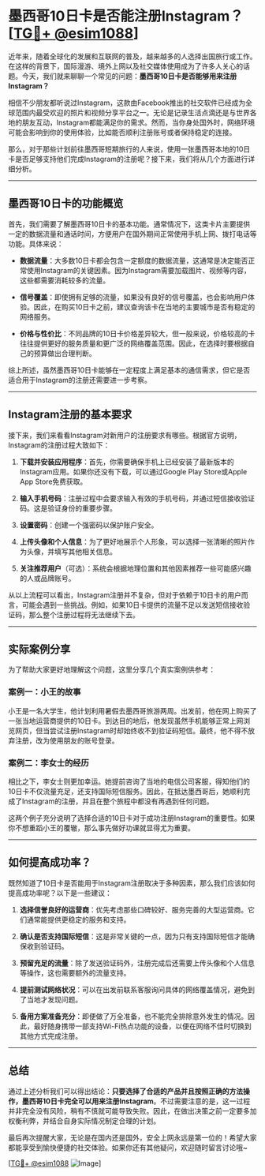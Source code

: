 # 墨西哥10日卡是否能注册Instagram？[[TG💪+ @esim1088](https://t.me/s/esim1088)]

近年来，随着全球化的发展和互联网的普及，越来越多的人选择出国旅行或工作。在这样的背景下，国际漫游、境外上网以及社交媒体使用成为了许多人关心的话题。今天，我们就来聊聊一个常见的问题：**墨西哥10日卡是否能够用来注册Instagram？**

相信不少朋友都听说过Instagram，这款由Facebook推出的社交软件已经成为全球范围内最受欢迎的照片和视频分享平台之一。无论是记录生活点滴还是与世界各地的朋友互动，Instagram都能满足你的需求。然而，当你身处国外时，网络环境可能会影响到你的使用体验，比如能否顺利注册账号或者保持稳定的连接。

那么，对于那些计划前往墨西哥短期旅行的人来说，使用一张墨西哥本地的10日卡是否足够支持他们完成Instagram的注册呢？接下来，我们将从几个方面进行详细分析。

---

## 墨西哥10日卡的功能概览

首先，我们需要了解墨西哥10日卡的基本功能。通常情况下，这类卡片主要提供一定的数据流量和通话时间，方便用户在国外期间正常使用手机上网、拨打电话等功能。具体来说：

- **数据流量**：大多数10日卡都会包含一定额度的数据流量，这通常是决定能否正常使用Instagram的关键因素。因为Instagram需要加载图片、视频等内容，这些都需要消耗较多的流量。
  
- **信号覆盖**：即使拥有足够的流量，如果没有良好的信号覆盖，也会影响用户体验。因此，在购买10日卡之前，建议查询该卡在当地的主要城市是否有稳定的网络服务。

- **价格与性价比**：不同品牌的10日卡价格差异较大，但一般来说，价格较高的卡往往提供更好的服务质量和更广泛的网络覆盖范围。因此，在选择时要根据自己的预算做出合理判断。

综上所述，虽然墨西哥10日卡能够在一定程度上满足基本的通信需求，但它是否适合用于Instagram的注册还需要进一步考察。

---

## Instagram注册的基本要求

接下来，我们来看看Instagram对新用户的注册要求有哪些。根据官方说明，Instagram的注册过程大致如下：

1. **下载并安装应用程序**：首先，你需要确保手机上已经安装了最新版本的Instagram应用。如果你还没有下载，可以通过Google Play Store或Apple App Store免费获取。

2. **输入手机号码**：注册过程中会要求输入有效的手机号码，并通过短信接收验证码。这是验证身份的重要步骤。

3. **设置密码**：创建一个强密码以保护账户安全。

4. **上传头像和个人信息**：为了更好地展示个人形象，可以选择一张清晰的照片作为头像，并填写其他相关信息。

5. **关注推荐用户**（可选）：系统会根据地理位置和其他因素推荐一些可能感兴趣的人或品牌账号。

从以上流程可以看出，Instagram注册并不复杂，但对于依赖于10日卡的用户而言，可能会遇到一些挑战。例如，如果10日卡提供的流量不足以发送短信接收验证码，那么整个注册过程将无法继续下去。

---

## 实际案例分享

为了帮助大家更好地理解这个问题，这里分享几个真实案例供参考：

### 案例一：小王的故事
小王是一名大学生，他计划利用暑假去墨西哥旅游两周。出发前，他在网上购买了一张当地运营商提供的10日卡。到达目的地后，他发现虽然手机能够正常上网浏览网页，但当尝试注册Instagram时却始终收不到验证码短信。最终，他不得不放弃注册，改为使用朋友的账号登录。

### 案例二：李女士的经历
相比之下，李女士则更加幸运。她提前咨询了当地的电信公司客服，得知他们的10日卡不仅流量充足，还支持国际短信服务。因此，在抵达墨西哥后，她顺利完成了Instagram的注册，并且在整个旅程中都没有再遇到任何问题。

这两个例子充分说明了选择合适的10日卡对于成功注册Instagram的重要性。如果你不想重蹈小王的覆辙，那么事先做好功课就显得尤为重要。

---

## 如何提高成功率？

既然知道了10日卡是否能用于Instagram注册取决于多种因素，那么我们应该如何提高成功率呢？以下是一些建议：

1. **选择信誉良好的运营商**：优先考虑那些口碑较好、服务完善的大型运营商。它们通常能提供更稳定的服务和支持。

2. **确认是否支持国际短信**：这是非常关键的一点，因为只有支持国际短信才能确保收到验证码。

3. **预留充足的流量**：除了发送验证码外，注册完成后还需要上传头像和个人信息等操作，这也需要额外的流量支持。

4. **提前测试网络状况**：可以在出发前联系客服询问具体的网络覆盖情况，避免到了当地才发现问题。

5. **备用方案准备充分**：即便做了万全准备，也不能完全排除意外发生的情况。因此，最好随身携带一部支持Wi-Fi热点功能的设备，以便在网络不佳时切换到其他方式完成注册。

---

## 总结

通过上述分析我们可以得出结论：**只要选择了合适的产品并且按照正确的方法操作，墨西哥10日卡完全可以用来注册Instagram**。不过需要注意的是，这一过程并非完全没有风险，稍有不慎就可能导致失败。因此，在做出决策之前一定要多加权衡利弊，并结合自身实际情况制定合理的计划。

最后再次提醒大家，无论是在国内还是国外，安全上网永远是第一位的！希望大家都能享受到愉快便捷的社交体验。如果你还有其他疑问，欢迎随时留言讨论哦~

[[TG💪+ @esim1088](https://t.me/s/esim1088) ![Image](https://i.postimg.cc/4NQfJmqS/Snipaste-2025-05-13-00-14-12.png)]